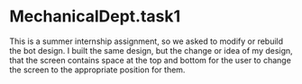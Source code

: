 # MechanicalDept.task1

This is a summer internship assignment, so we asked to modify or rebuild the bot design. I built the same design, but the change or idea of my design, that the screen contains space at the top and bottom for the user to change the screen to the appropriate position for them.

